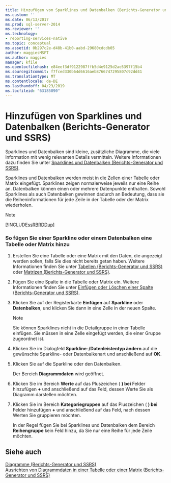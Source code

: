 ```yaml
---
title: Hinzufügen von Sparklines und Datenbalken (Berichts-Generator und SSRS) | Microsoft-Dokumentation
ms.custom: ''
ms.date: 06/13/2017
ms.prod: sql-server-2014
ms.reviewer: ''
ms.technology:
- reporting-services-native
ms.topic: conceptual
ms.assetid: 0b297c2e-d48b-41b0-aabd-29680cdcdb05
author: maggiesMSFT
ms.author: maggies
manager: kfile
ms.openlocfilehash: e84eef3df9122987ffb5d4e9125d2ae5397f15b4
ms.sourcegitcommit: f7fced330b64d6616aeb8766747295807c92dd41
ms.translationtype: MT
ms.contentlocale: de-DE
ms.lasthandoff: 04/23/2019
ms.locfileid: "63185890"
---
```

# <a name="add-sparklines-and-data-bars-report-builder-and-ssrs"></a>Hinzufügen von Sparklines und Datenbalken (Berichts-Generator und SSRS)
  Sparklines und Datenbalken sind kleine, zusätzliche Diagramme, die viele Information mit wenig relevanten Details vermitteln. Weitere Informationen dazu finden Sie unter [Sparklines und Datenbalken &#40;Berichts-Generator und SSRS&#41;](sparklines-and-data-bars-report-builder-and-ssrs.md).  
  
 Sparklines und Datenbalken werden meist in die Zellen einer Tabelle oder Matrix eingefügt. Sparklines zeigen normalerweise jeweils nur eine Reihe an. Datenbalken können einen oder mehrere Datenpunkte enthalten. Sowohl Sparklines als auch Datenbalken gewinnen dadurch an Bedeutung, dass sie die Reiheninformationen für jede Zeile in der Tabelle oder der Matrix wiederholen.  
  
> [!NOTE]  
>  [!INCLUDE[ssRBRDDup](../../includes/ssrbrddup-md.md)]  
  
### <a name="to-add-a-sparkline-or-data-bar-to-a-table-or-matrix"></a>So fügen Sie einer Sparkline oder einem Datenbalken eine Tabelle oder Matrix hinzu  
  
1.  Erstellen Sie eine Tabelle oder eine Matrix mit den Daten, die angezeigt werden sollen, falls Sie dies nicht bereits getan haben. Weitere Informationen finden Sie unter [Tabellen &#40;Berichts-Generator und SSRS&#41;](tables-report-builder-and-ssrs.md) oder [Matrizen &#40;Berichts-Generator und SSRS&#41;](create-a-matrix-report-builder-and-ssrs.md).  
  
2.  Fügen Sie eine Spalte in die Tabelle oder Matrix ein. Weitere Informationen finden Sie unter [Einfügen oder Löschen einer Spalte (Berichts-Generator und SSRS)](insert-or-delete-a-column-report-builder-and-ssrs.md).  
  
3.  Klicken Sie auf der Registerkarte **Einfügen** auf **Sparkline** oder **Datenbalken**, und klicken Sie dann in eine Zelle in der neuen Spalte.  
  
    > [!NOTE]  
    >  Sie können Sparklines nicht in die Detailgruppe in einer Tabelle einfügen. Sie müssen in eine Zelle eingefügt werden, die einer Gruppe zugeordnet ist.  
  
4.  Klicken Sie im Dialogfeld **Sparkline-/Datenleistentyp ändern** auf die gewünschte Sparkline- oder Datenbalkenart und anschließend auf **OK**.  
  
5.  Klicken Sie auf die Sparkline oder den Datenbalken.  
  
     Der Bereich **Diagrammdaten** wird geöffnet.  
  
6.  Klicken Sie im Bereich **Werte** auf das Pluszeichen ( **) bei** Felder hinzufügen **+** und anschließend auf das Feld, dessen Werte Sie als Diagramm darstellen möchten.  
  
7.  Klicken Sie im Bereich **Kategoriegruppen** auf das Pluszeichen ( **) bei** Felder hinzufügen **+** und anschließend auf das Feld, nach dessen Werten Sie gruppieren möchten.  
  
     In der Regel fügen Sie bei Sparklines und Datenbalken dem Bereich **Reihengruppe** kein Feld hinzu, da Sie nur eine Reihe für jede Zeile möchten.  
  
## <a name="see-also"></a>Siehe auch  
 [Diagramme &#40;Berichts-Generator und SSRS&#41;](charts-report-builder-and-ssrs.md)   
 [Ausrichten von Diagrammdaten in einer Tabelle oder einer Matrix &#40;Berichts-Generator und SSRS&#41;](align-the-data-in-a-chart-in-a-table-or-matrix-report-builder-and-ssrs.md)  
  
  
